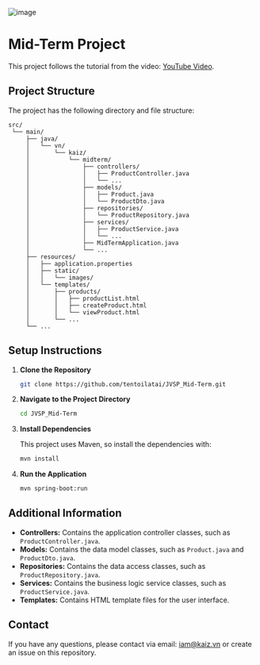 ![image](https://github.com/user-attachments/assets/91df032e-044e-410d-bd4f-fd3772efc6d3)


# Mid-Term Project

This project follows the tutorial from the video: [YouTube Video](https://www.youtube.com/watch?v=WyOeWlnNj8Y).

## Project Structure

The project has the following directory and file structure:

```
src/
 └── main/
     ├── java/
     │   └── vn/
     │       └── kaiz/
     │           └── midterm/
     │               ├── controllers/
     │               │   ├── ProductController.java
     │               │   └── ...
     │               ├── models/
     │               │   ├── Product.java
     │               │   └── ProductDto.java
     │               ├── repositories/
     │               │   └── ProductRepository.java
     │               ├── services/
     │               │   ├── ProductService.java
     │               │   └── ...
     │               ├── MidTermApplication.java
     │               └── ...
     ├── resources/
     │   ├── application.properties
     │   ├── static/
     │   │   └── images/
     │   └── templates/
     │       ├── products/
     │       │   ├── productList.html
     │       │   ├── createProduct.html
     │       │   └── viewProduct.html
     │       └── ...
     └── ...
```

## Setup Instructions

1. **Clone the Repository**

   ```bash
   git clone https://github.com/tentoilatai/JVSP_Mid-Term.git
   ```

2. **Navigate to the Project Directory**

   ```bash
   cd JVSP_Mid-Term
   ```

3. **Install Dependencies**

   This project uses Maven, so install the dependencies with:

   ```bash
   mvn install
   ```

4. **Run the Application**

   ```bash
   mvn spring-boot:run
   ```

## Additional Information

- **Controllers:** Contains the application controller classes, such as `ProductController.java`.
- **Models:** Contains the data model classes, such as `Product.java` and `ProductDto.java`.
- **Repositories:** Contains the data access classes, such as `ProductRepository.java`.
- **Services:** Contains the business logic service classes, such as `ProductService.java`.
- **Templates:** Contains HTML template files for the user interface.

## Contact

If you have any questions, please contact via email: iam@kaiz.vn or create an issue on this repository.
